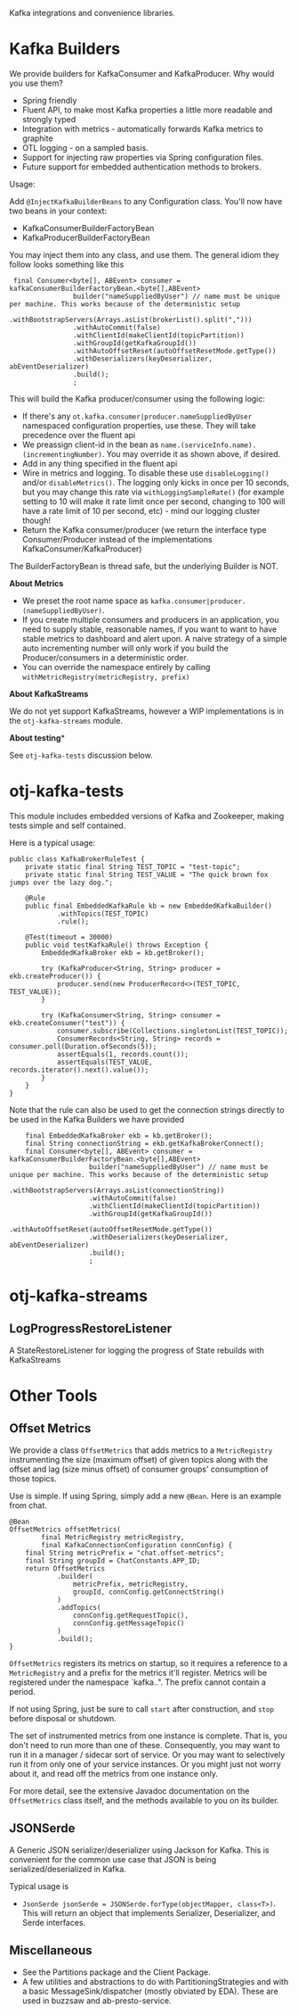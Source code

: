 Kafka integrations and convenience libraries.

Kafka Builders
====

We provide builders for KafkaConsumer and KafkaProducer.
Why would you use them?

* Spring friendly
* Fluent API, to make most Kafka properties a little more readable and strongly typed
* Integration with metrics - automatically forwards Kafka metrics to graphite
* OTL logging - on a sampled basis.
* Support for injecting raw properties via Spring configuration files.
* Future support for embedded authentication methods to brokers.

Usage:

Add `@InjectKafkaBuilderBeans` to any Configuration class. You'll now have two beans in your context:

* KafkaConsumerBuilderFactoryBean
* KafkaProducerBuilderFactoryBean

You may inject them into any class, and use them. The general idiom they follow looks something like this

```
 final Consumer<byte[], ABEvent> consumer = kafkaConsumerBuilderFactoryBean.<byte[],ABEvent>
                builder("nameSuppliedByUser") // name must be unique per machine. This works because of the deterministic setup
                .withBootstrapServers(Arrays.asList(brokerList().split(",")))
                .withAutoCommit(false)
                .withClientId(makeClientId(topicPartition))
                .withGroupId(getKafkaGroupId())
                .withAutoOffsetReset(autoOffsetResetMode.getType())
                .withDeserializers(keyDeserializer, abEventDeserializer)
                .build();
                ;

```

This will build the Kafka producer/consumer using the following logic:

* If there's any `ot.kafka.consumer|producer.nameSuppliedByUser` namespaced configuration properties, use these. They
will take precedence over the fluent api
* We preassign client-id in the bean as `name.(serviceInfo.name).(incrementingNumber)`. You may override it as shown above, if desired.
* Add in any thing specified in the fluent api
* Wire in metrics and logging. To disable these use `disableLogging()` and/or `disableMetrics()`. The logging only
kicks in once per 10 seconds, but you may change this rate via `withLoggingSampleRate()` (for example setting to 10 will make it rate limit
once per second, changing to 100 will have a rate limit of 10 per second, etc) - mind our logging cluster though!
* Return the Kafka consumer/producer (we return the interface type Consumer/Producer instead of the implementations KafkaConsumer/KafkaProducer)

The BuilderFactoryBean is thread safe, but the underlying Builder is NOT.

**About Metrics**

* We preset the root name space as `kafka.consumer|producer.(nameSuppliedByUser)`.
* If you create multiple consumers and producers in an application, you need to supply stable, reasonable names, if
you want to want to have stable metrics to dashboard and alert upon. A naive strategy of a simple auto incrementing
number will only work if you build the Producer/consumers in a deterministic order.
* You can override the namespace entirely by calling `withMetricRegistry(metricRegistry, prefix)`

**About KafkaStreams**

We do not yet support KafkaStreams, however a WIP implementations is in the
`otj-kafka-streams` module.

**About testing***

See `otj-kafka-tests` discussion below.


otj-kafka-tests
====
This module includes embedded versions of Kafka and Zookeeper, making tests simple and self contained.

Here is a typical usage:


```$xslt
public class KafkaBrokerRuleTest {
    private static final String TEST_TOPIC = "test-topic";
    private static final String TEST_VALUE = "The quick brown fox jumps over the lazy dog.";

    @Rule
    public final EmbeddedKafkaRule kb = new EmbeddedKafkaBuilder()
            .withTopics(TEST_TOPIC)
            .rule();

    @Test(timeout = 30000)
    public void testKafkaRule() throws Exception {
        EmbeddedKafkaBroker ekb = kb.getBroker();

        try (KafkaProducer<String, String> producer = ekb.createProducer()) {
            producer.send(new ProducerRecord<>(TEST_TOPIC, TEST_VALUE));
        }

        try (KafkaConsumer<String, String> consumer = ekb.createConsumer("test")) {
            consumer.subscribe(Collections.singletonList(TEST_TOPIC));
            ConsumerRecords<String, String> records = consumer.poll(Duration.ofSeconds(5));
            assertEquals(1, records.count());
            assertEquals(TEST_VALUE, records.iterator().next().value());
        }
    }
}
```

Note that the rule can also be used to get the connection strings directly to be used in the Kafka Builders
we have provided

```$xslt
    final EmbeddedKafkaBroker ekb = kb.getBroker();
    final String connectionString = ekb.getKafkaBrokerConnect();
    final Consumer<byte[], ABEvent> consumer = kafkaConsumerBuilderFactoryBean.<byte[],ABEvent>
                    builder("nameSuppliedByUser") // name must be unique per machine. This works because of the deterministic setup
                    .withBootstrapServers(Arrays.asList(connectionString))
                    .withAutoCommit(false)
                    .withClientId(makeClientId(topicPartition))
                    .withGroupId(getKafkaGroupId())
                    .withAutoOffsetReset(autoOffsetResetMode.getType())
                    .withDeserializers(keyDeserializer, abEventDeserializer)
                    .build();
                    ;
```

otj-kafka-streams
===

LogProgressRestoreListener
--------

A StateRestoreListener for logging the progress of State rebuilds with KafkaStreams


Other Tools
====

Offset Metrics
--------------

We provide a class `OffsetMetrics` that adds metrics to a
`MetricRegistry` instrumenting the size (maximum offset) of given topics
along with the offset and lag (size minus offset) of consumer groups'
consumption of those topics.

Use is simple.  If using Spring, simply add a new `@Bean`.  Here is an
example from chat.

    @Bean
    OffsetMetrics offsetMetrics(
            final MetricRegistry metricRegistry,
            final KafkaConnectionConfiguration connConfig) {
        final String metricPrefix = "chat.offset-metrics";
        final String groupId = ChatConstants.APP_ID;
        return OffsetMetrics
                .builder(
                    metricPrefix, metricRegistry,
                    groupId, connConfig.getConnectString()
                )
                .addTopics(
                    connConfig.getRequestTopic(),
                    connConfig.getMessageTopic()
                )
                .build();
    }

`OffsetMetrics` registers its metrics on startup, so it requires a reference
to a `MetricRegistry` and a prefix for the metrics it'll register. Metrics
will be registered under the namespace `kafka.<prefix>.<topic>". The prefix
cannot contain a period.

If not using Spring, just be sure to call `start` after construction, and
`stop` before disposal or shutdown.

The set of instrumented metrics from one instance is complete.  That is,
you don't need to run more than one of these.  Consequently, you may
want to run it in a manager / sidecar sort of service.  Or you may want
to selectively run it from only one of your service instances.  Or you
might just not worry about it, and read off the metrics from one
instance only.

For more detail, see the extensive Javadoc documentation on the
`OffsetMetrics` class itself, and the methods available to you on its
builder.

JSONSerde
---------

A Generic JSON serializer/deserializer using Jackson for Kafka. 
This is convenient for the common use case that JSON is being
serialized/deserialized in Kafka.

Typical usage is 
* `JsonSerde jsonSerde = JSONSerde.forType(objectMapper, class<T>)`. This will
return an object that implements Serializer, Deserializer, and Serde interfaces.

Miscellaneous
-----
* See the Partitions package and the Client Package. 
* A few utilities and abstractions to do with PartitioningStrategies and with a basic MessageSink/dispatcher (mostly obviated by
EDA). These are used in buzzsaw and ab-presto-service.
